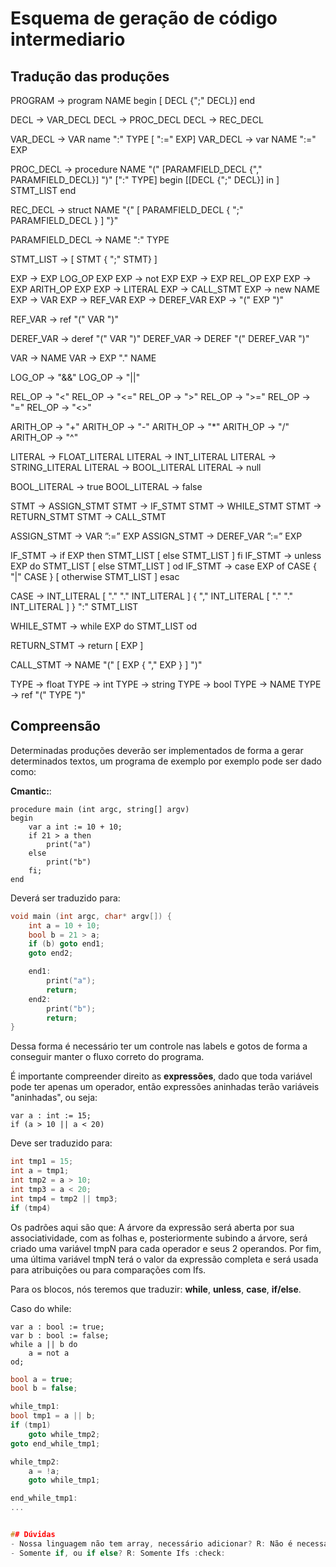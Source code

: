 # Esquema de geração de código intermediario

## Tradução das produções

PROGRAM → program NAME begin [ DECL {";" DECL}] end

DECL → VAR_DECL 
DECL → PROC_DECL 
DECL → REC_DECL

VAR_DECL → VAR name ":" TYPE [ ":=" EXP]
VAR_DECL → var NAME ":=" EXP

PROC_DECL → procedure NAME "(" [PARAMFIELD_DECL {"," PARAMFIELD_DECL}] ")" [":" TYPE] begin [[DECL {";" DECL}] in ] STMT_LIST end

REC_DECL → struct NAME "{" [ PARAMFIELD_DECL { ";" PARAMFIELD_DECL } ] "}"

PARAMFIELD_DECL → NAME ":" TYPE

STMT_LIST → [ STMT { ";" STMT} ]

EXP → EXP LOG_OP EXP
EXP → not EXP
EXP → EXP REL_OP EXP
EXP → EXP ARITH_OP EXP
EXP → LITERAL
EXP → CALL_STMT
EXP → new NAME
EXP → VAR
EXP → REF_VAR
EXP → DEREF_VAR
EXP → "(" EXP ")"

REF_VAR → ref "(" VAR ")"

DEREF_VAR → deref "(" VAR ")"
DEREF_VAR → DEREF "(" DEREF_VAR ")"

VAR → NAME 
VAR → EXP "." NAME

LOG_OP → "&&" 
LOG_OP → "||"

REL_OP → "<"
REL_OP → "<="
REL_OP → ">"
REL_OP → ">="
REL_OP → "="
REL_OP → "<>"

ARITH_OP → "+"
ARITH_OP → "-"
ARITH_OP → "*"
ARITH_OP → "/"
ARITH_OP → "^"

LITERAL → FLOAT_LITERAL 
LITERAL → INT_LITERAL 
LITERAL → STRING_LITERAL 
LITERAL → BOOL_LITERAL 
LITERAL → null

BOOL_LITERAL → true 
BOOL_LITERAL → false

STMT → ASSIGN_STMT
STMT → IF_STMT
STMT → WHILE_STMT
STMT → RETURN_STMT
STMT → CALL_STMT

ASSIGN_STMT → VAR ”:=” EXP 
ASSIGN_STMT → DEREF_VAR ”:=” EXP

IF_STMT → if EXP then STMT_LIST [ else STMT_LIST ] fi
IF_STMT → unless EXP do STMT_LIST [ else STMT_LIST ] od
IF_STMT → case EXP of CASE { "|" CASE } [ otherwise STMT_LIST ] esac

CASE → INT_LITERAL [ "." "." INT_LITERAL ] { "," INT_LITERAL [ "." "." INT_LITERAL ] } ":" STMT_LIST

WHILE_STMT → while EXP do STMT_LIST od

RETURN_STMT → return [ EXP ]

CALL_STMT → NAME "(" [ EXP { "," EXP } ] ")"

TYPE → float 
TYPE → int 
TYPE → string 
TYPE → bool 
TYPE → NAME 
TYPE → ref "(" TYPE ")"

## Compreensão 

Determinadas produções deverão ser implementados de forma a gerar determinados textos, um programa de exemplo por exemplo pode ser dado como:

**Cmantic:**:
```
procedure main (int argc, string[] argv)
begin
    var a int := 10 + 10;
    if 21 > a then
        print("a")
    else
        print("b")
    fi;
end
```

Deverá ser traduzido para:

```c
void main (int argc, char* argv[]) {
    int a = 10 + 10;
    bool b = 21 > a;
    if (b) goto end1;
    goto end2;

    end1: 
        print("a");
        return;
    end2:   
        print("b");
        return;
}
```

Dessa forma é necessário ter um controle nas labels e gotos de forma a conseguir manter o fluxo correto do programa. 

É importante compreender direito as **expressões**, dado que toda variável pode ter apenas um operador, então expressões aninhadas terão variáveis "aninhadas", ou seja:
```
var a : int := 15;
if (a > 10 || a < 20)
```

Deve ser traduzido para:
```c
int tmp1 = 15;
int a = tmp1;
int tmp2 = a > 10;
int tmp3 = a < 20;
int tmp4 = tmp2 || tmp3;
if (tmp4)
```
Os padrões aqui são que: A árvore da expressão será aberta por sua associatividade, com as folhas e, posteriormente subindo a árvore, será criado uma variável tmpN para cada operador e seus 2 operandos. Por fim, uma última variável tmpN terá o valor da expressão completa e será usada para atribuições ou para comparações com Ifs.

Para os blocos, nós teremos que traduzir: **while**, **unless**, **case**, **if/else**.

Caso do while:
```
var a : bool := true;
var b : bool := false;
while a || b do
    a = not a
od;
```

```c
bool a = true;
bool b = false;

while_tmp1:
bool tmp1 = a || b;
if (tmp1)
    goto while_tmp2;
goto end_while_tmp1;

while_tmp2:
    a = !a;
    goto while_tmp1;

end_while_tmp1:
...


## Dúvidas
- Nossa linguagem não tem array, necessário adicionar? R: Não é necessário adiconar :check:
- Somente if, ou if else? R: Somente Ifs :check: